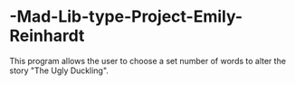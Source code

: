 # -Mad-Lib-type-Project-Emily-Reinhardt
This program allows the user to choose a set number of words to alter the story "The Ugly Duckling".
